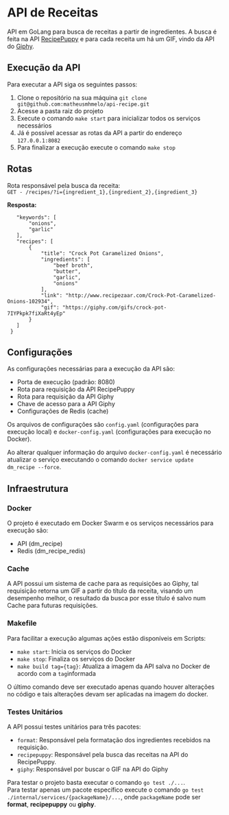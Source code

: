 # API de Receitas
API em GoLang para busca de receitas a partir de ingredientes. 
A busca é feita na API [RecipePuppy](http://www.recipepuppy.com/about/api/) e para cada receita
um há um GIF, vindo da API do [Giphy](https://developers.giphy.com/docs/).

## Execução da API
Para executar a API siga os seguintes passos:
1) Clone o repositório na sua máquina `git clone git@github.com:matheusmhmelo/api-recipe.git`
2) Acesse a pasta raiz do projeto
3) Execute o comando `make start` para inicializar todos os serviços necessários 
4) Já é possível acessar as rotas da API a partir do endereço `127.0.0.1:8082`
5) Para finalizar a execução execute o comando `make stop`

## Rotas

Rota responsável pela busca da receita: \
`GET - /recipes/?i={ingredient_1},{ingredient_2},{ingredient_3}` 

**Resposta:**
```{ 
   "keywords": [
       "onions",
       "garlic"
   ],
   "recipes": [
       {
           "title": "Crock Pot Caramelized Onions",
           "ingredients": [
               "beef broth",
               "butter",
               "garlic",
               "onions"
           ],
           "link": "http://www.recipezaar.com/Crock-Pot-Caramelized-Onions-102934",
           "gif": "https://giphy.com/gifs/crock-pot-7IYPkpk7fiXaRt4yEp"
       }
   ]
 }
```

## Configurações
As configurações necessárias para a execução da API são:
 - Porta de execução (padrão: 8080)
 - Rota para requisição da API RecipePuppy
 - Rota para requisição da API Giphy
 - Chave de acesso para a API Giphy
 - Configurações de Redis (cache)
 
Os arquivos de configurações são `config.yaml` (configurações para execução local) e 
`docker-config.yaml` (configurações para execução no Docker).

Ao alterar qualquer informação do arquivo `docker-config.yaml` é necessário atualizar o 
serviço executando o comando `docker service update dm_recipe --force`.

## Infraestrutura
### Docker
O projeto é executado em Docker Swarm e os serviços necessários para execução são:
- API (dm_recipe)
- Redis (dm_recipe_redis)

### Cache
A API possui um sistema de cache para as requisições ao Giphy, tal requisição retorna um
GIF a partir do título da receita, visando um desempenho melhor, o resultado da busca por esse
título é salvo num Cache para futuras requisições.

### Makefile
Para facilitar a execução algumas ações estão disponíveis em Scripts:
- `make start`: Inicia os serviços do Docker
- `make stop`: Finaliza os serviços do Docker
- `make build tag={tag}`: Atualiza a imagem da API salva no Docker de acordo com a `tag`informada

O último comando deve ser executado apenas quando houver alterações no código e tais alterações 
devam ser aplicadas na imagem do docker.

### Testes Unitários
A API possui testes unitários para três pacotes:
- `format`: Responsável pela formatação dos ingredientes recebidos na requisição.
- `recipepuppy`: Responsável pela busca das receitas na API do RecipePuppy.
- `giphy`: Responsável por buscar o GIF na API do Giphy

Para testar o projeto basta executar o comando `go test ./...`. \
Para testar apenas um pacote específico execute o comando `go test ./internal/services/{packageName}/...`,
onde `packageName` pode ser **format**, **recipepuppy** ou **giphy**.


